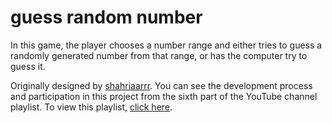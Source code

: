 # guess random number
In this game, the player chooses a number range and either tries to guess a randomly generated number from that range, or has the computer try to guess it.



Originally designed by [shahriaarrr](https://github.com/shahriaarrr).
You can see the development process and participation in this project from the sixth part of the YouTube channel playlist. To view this playlist, [click here](https://www.youtube.com/watch?v=DmxiSf9MWHI).
